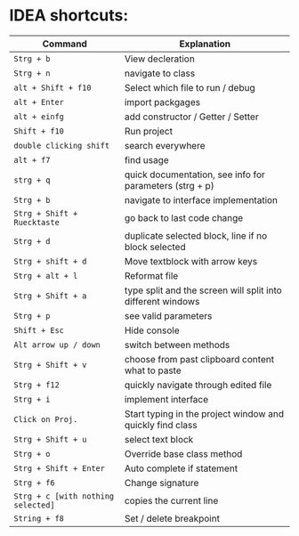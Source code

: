 # IDEA shortcuts:
Command | Explanation
--------| ----------
`Strg + b` | View decleration
`Strg + n` | navigate to class
`alt + Shift + f10` | Select which file to run / debug
`alt + Enter` | import packgages
`alt + einfg` | add constructor / Getter / Setter 
`Shift + f10` | Run project
`double clicking shift` | search everywhere 
`alt + f7` | find usage
`strg + q` | quick documentation, see info for parameters (strg + p)
`Strg + b` | navigate to interface implementation
`Strg + Shift + Ruecktaste` | go back to last code change
`Strg + d` | duplicate selected block, line if no block selected
`Strg + shift + d` | Move textblock with arrow keys
`Strg + alt + l` | Reformat file
`Strg + Shift + a` | type split and the screen will split into different windows
`Strg + p` | see valid parameters
`Shift + Esc` | Hide console
`Alt arrow up / down` | switch between methods
`Strg + Shift + v` | choose from past clipboard content what to paste
`Strg + f12` | quickly navigate through edited file
`Strg + i` | implement interface
`Click on Proj.` | Start typing in the project window and quickly find class
`Strg + Shift + u` | select text block
`Strg + o` | Override base class method
`Strg + Shift + Enter` | Auto complete if statement
`Strg + f6` | Change signature
`Strg + c [with nothing selected]` | copies the current line
`String + f8` | Set / delete breakpoint 

